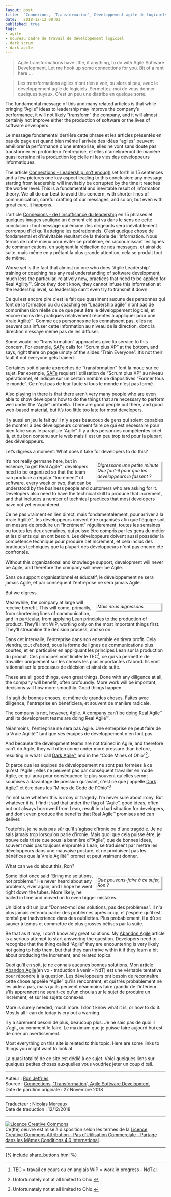 ```yaml
---
layout: post
title:  "Connexions, 'Transformation', Développement agile de logiciels"
date:   2018-12-12 00:01
published: true
tags:
- agile
- nouveau cadre de travail de développement logiciel
- dark scrum
- dark agile
---
```




> Agile transformations have little, if anything, to do with Agile Software Development. Let me hook up some connections for you. Bit of a rant here …

> Les transformations agiles n'ont rien à voir, ou alors si peu, avec le développement agile de logiciels. Permettez-moi de vous donner quelques tuyaux. C'est un peu une diatribe en quelque sorte.

The fundamental message of this and many related articles is that while bringing “Agile” ideas to leadership may improve the company’s performance, it will not likely “transform” the company, and it will almost certainly not improve either the production of software or the lives of software developers.

Le message fondamental derrière cette phrase et les articles présentés en bas de page est quand bien même l'arrivée des idées “agiles” peuvent améliorer la performance d'une entreprise, elles ne vont sans doute pas transformer en profondeur l'entreprise, et elles n'amélioreront de manière quasi certaine ni la production logicielle ni les vies des développeurs informatiques.

The article [Connections - Leadership isn’t enough](https://ronjeffries.com/articles/018-01ff/people-twitter/) set forth in 15 sentences and a few pictures one key aspect leading to this conclusion: any message starting from leadership will inevitably be corrupted by the time it reaches the worker level. This is a fundamental and inevitable result of information theory. We all do our best to avoid this concern, with shorter lines of communication, careful crafting of our messages, and so on, but even with great care, it happens.

L'article [Connexions - de l'insuffisance du leadership](http://www.les-traducteurs-agiles.org/2018/12/02/connexions-de-l-insuffisance-du-leadership.html) en 15 phrases et quelques images souligne un élément clé qui va dans le sens de cette conclusion : tout message qui émane des dirigeants sera inévitablement corrompu d'ici qu'il atteigne les opérationnels. C'est quelque chose de fondamental et d'inévitable résultant de la théorie de l'information. Nous ferons de notre mieux pour éviter ce problème, en raccourcissant les lignes de communications, en soignant la rédaction de nos messages, et ainsi de suite, mais même en y prêtant la plus grande attention, cela se produit tout de même.

Worse yet is the fact that almost no one who does “Agile Leadership” training or coaching has any real understanding of software development, much less the particular, relatively new, practices that need to be applied for Real Agility™. Since they don’t know, they cannot infuse this information at the leadership level, so leadership can’t even try to transmit it down.

Ce qui est encore pire c'est le fait que quasiment aucune des personnes qui font de la formation ou du coaching en “Leadership agile” n'ont pas de compréhension réelle de ce que peut être le développement logiciel, et encore moins des pratiques relativement récentes à appliquer pour une Vraie Agilité™. Comme ces personnes ne les connaissent pas, elles ne peuvent pas infuser cette information au niveau de la direction, donc la direction n'essaye même pas de les diffuser.

Some would-be “transformation” approaches give lip service to this concern. For example, [SAFe](https://ronjeffries.com/articles/018-01ff/connections-transformation/categories/safe/) calls for “Scrum plus XP” at the bottom, and says, right there on page umpty of the slides “Train Everyone”. It’s not their fault if not everyone gets trained.

Certaines soit disante approches de “transformation” font la moue sur ce sujet. Par exemple, [SAFe](https://ronjeffries.com/categories/safe/) requiert l'utilisation de “Scrum plus XP” au niveau opérationnel, et indique sur un certain nombre de diapositives “Former tous le monde”. Ce n'est pas de leur faute si tous le monde n'est pas formé.

Also playing in there is that there aren’t very many people who are even able to show developers how to do the things that are necessary to perform well under the “Agile” umbrella. There are good people out there, and good web-based material, but it’s too little too late for most developers.

Il y aussi en jeu le fait qu'il n'y a pas beaucoup de gens qui soient capables de montrer à des développeurs comment faire ce qui est nécessaire pour bien faire sous le parapluie “Agile”. Il y a des personnes compétentes ici et là, et du bon contenu sur le web mais il est un peu trop tard pour la plupart des développeurs.

Let’s digress a moment.
What does it take for developers to do this?

<div align="right" style="float:right; margin:10px; padding-bottom:5px; font-style: italic; width:40%; text-align:left; border-style:outset" >Digressons une petite minute <br/> Que faut-il pour que les développeurs le fassent ? </div>

It’s not really germane here, but in essence, to get Real Agile™, developers need to be organized so that the team can produce a regular “Increment” of software, every week or two, that can be understood by the business people and customers who are asking for it. Developers also need to have the technical skill to produce that increment, and that includes a number of technical practices that most developers have not yet encountered.

Ce ne pas vraiment en lien direct, mais fondamentalement, pour arriver à la Vraie Agilité™, les développeurs doivent être organisés afin que l'équipe soit en mesure de produire un “Incrément” régulièrement, toutes les semaines ou toutes les deux semaines, qui puisse être compris par les gens du métier et les clients qui en ont besoin. Les développeurs doivent aussi posséder la compétence technique pour produire cet incrément, et cela inclus des pratiques techniques que la plupart des développeurs n'ont pas encore été confrontés.

Without this organizational and knowledge support, development will never be Agile, and therefore the company will never be Agile.

Sans ce support organisationnel et éducatif, le développement ne sera jamais Agile, et par conséquent l'entreprise ne sera jamais Agile.

But we digress.

<div align="right" style="float:right; margin:10px; padding-bottom:5px; font-style: italic; width:40%; text-align:left; border-style:outset" >Mais nous digressons</div>

Meanwhile, the company at large will receive benefit. This will come, primarily, from shortening lines of communication, and in particular, from applying Lean principles to the production of product. They’ll limit WIP, working only on the most important things first. They’ll streamline the decision process, and so on.

Dans cet intervalle, l'entreprise dans son ensemble en tirera profit. Cela viendra, tout d'abord, sous la forme de lignes de communications plus courtes, et en particulier en appliquant les principes Lean sur la production du produit. Ces principes vont limiter le TEC[^1], ce qui va permettre de travailler uniquement sur les choses les plus importantes d'abord. Ils vont rationnaliser le processus de décision et ainsi de suite.  

These are all good things, even great things. Done with any diligence at all, the company will benefit, often profoundly. More work will be important, decisions will flow more smoothly. Good things happen.

Il s'agit de bonnes choses, et même de grandes choses. Faites avec diligence, l'entreprise en bénéficiera, et souvent de manière radicale.

The company is not, however, Agile. A company can’t be doing Real Agile™ until its development teams are doing Real Agile™.

Néanmoins, l'entreprise ne sera pas Agile. Une entreprise ne peut faire de la Vraie Agilité™ tant que ses équipes de développement n'en font pas.

And because the development teams are not trained in Agile, and therefore can’t do Agile, they will often come under more pressure than before, resulting in what I call [Dark Agile™](https://ronjeffries.com/categories/dark-scrum) and in the “Code Mines of Ohio”[^2].

Et parce que les équipes de développement ne sont pas formées à ce qu'est l'Agile ; elles ne peuvent pas par conséquent travailler en mode Agile, ce qui aura pour conséquence le plus souvent qu'elles seront soumises à davantage de pression qu'avant, c'est ce que j'appelle [Dark Agile™](https://ronjeffries.com/categories/dark-scrum) et être dans les “Mines de Code de l'Ohio”[^2]

I’m not sure whether this is irony or tragedy. I’m never sure about irony. But whatever it is, I find it sad that under the flag of “Agile”, good ideas, often but not always borrowed from Lean, result in a bad situation for developers, and don’t even produce the benefits that Real Agile™ promises and can deliver.

Toutefois, je ne suis pas sûr qu'il s'agisse d'ironie ou d'une tragédie. Je ne sais jamais trop lorsqu'on parle d'ironie. Mais quoi que cela puisse être, je trouve cela triste que sous la bannière d'“Agile”, que de bonnes idées, souvent mais pas toujours emprunté à Lean, se traduisent par mettre les développeurs dans une mauvaise posture, et ne produisent pas les bénéfices que la Vraie Agilité™ promet et peut vraiment donner.

What can we do about this, Ron?

<div align="right" style="float:right; margin:10px; padding-bottom:5px; font-style: italic; width:40%; text-align:left; border-style:outset" >Que pouvons-faire à ce sujet, Ron ?</div>

Some idiot once said “Bring me solutions, not problems.” He never heard about any problems, ever again, and I hope he went right down the tubes. More likely, he bailed in time and moved on to even bigger mistakes.

Un idiot a dit un jour “Donnez-moi des solutions, pas des problèmes”. Il n'a plus jamais entendu parler des problèmes après coup, et j'espère qu'il est tombé par inadvertence dans des oubliettes. Plus probablement, il a dû se sauver à temps et commettre de plus grosses bêtises par la suite.

Be that as it may, I don’t know any great solutions. My [Abandon Agile](https://ronjeffries.com/articles/018-01ff/abandon-1/) article is a serious attempt to start answering the question. Developers need to recognize that the thing called “Agile” they are encountering is very likely not going to help them, but that they can thrive within it if they learn a bit about producing the Increment, and related topics.

Quoi qu'il en soit, je ne connais aucunes bonnes solutions. Mon article [Abandon Agile](https://ronjeffries.com/articles/018-01ff/abandon-1/)(en vo - traduction à venir - NdT) est une véritable tentative pour répondre à la question. Les développeurs ont besoin de reconnaître cette chose appelée “Agile” qu'ils rencontrent, et qui très probablement ne les aidera pas, mais qu'ils peuvent néanmoins faire grandir de l'intérieur s'ils apprennent ne serait-ce qu'un chouia sur le sujet de produire un Incrément, et sur les sujets connexes.

More is surely needed, much more. I don’t know what it is, or how to do it. Mostly all I can do today is cry out a warning.

Il y a sûrement besoin de plus, beaucoup plus. Je ne sais pas de quoi il s'agit, ou comment le faire. Le maximum que je puisse faire aujourd'hui est de crier un avertissement.

Most everything on this site is related to this topic. Here are some links to things you might want to look at.

La quasi totalité de ce site est dédié à ce sujet. Voici quelques liens sur quelques petites choses auxquelles vous voudriez jeter un coup d'œil.

[^1]: TEC = travail en cours ou en anglais WIP = work in progress - NdT
[^2]: Unfortunately not at all limited to Ohio.
[^2]: Malheureusement, ce n'est pas limité uniquement à l'Ohio.

---
Auteur : [Ron Jeffries](url_bio)  
Source : [Connections, 'Transformation', Agile Software Development](https://ronjeffries.com/articles/018-01ff/connections-transformation/)  
Date de parution originale : 27 Novembre 2018  

---
Traducteur : [Nicolas Mereaux](http://www.les-traducteurs-agiles.org/traducteurs/)  
Date de traduction : 12/12/2018  

---

<a rel="license" href="http://creativecommons.org/licenses/by-nc-sa/4.0/"><img alt="Licence Creative Commons" style="border-width:0" src="http://i.creativecommons.org/l/by-nc-sa/4.0/88x31.png" /></a><br />Ce(tte) oeuvre est mise à disposition selon les termes de la <a rel="license" href="http://creativecommons.org/licenses/by-nc-sa/4.0/">Licence Creative Commons Attribution - Pas d'Utilisation Commerciale - Partage dans les Mêmes Conditions 4.0 International</a>.

---

{% include share_buttons.html %}
